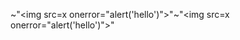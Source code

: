 ~"&lt;img src=x onerror=&quot;alert('hello')&quot;&gt;"~"&lt;img src=x onerror=&quot;alert('hello')&quot;&gt;"
